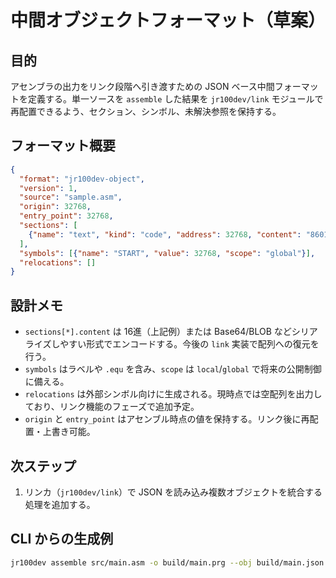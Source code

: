 # 中間オブジェクトフォーマット（草案）

## 目的
アセンブラの出力をリンク段階へ引き渡すための JSON ベース中間フォーマットを定義する。単一ソースを `assemble` した結果を `jr100dev/link` モジュールで再配置できるよう、セクション、シンボル、未解決参照を保持する。

## フォーマット概要
```json
{
  "format": "jr100dev-object",
  "version": 1,
  "source": "sample.asm",
  "origin": 32768,
  "entry_point": 32768,
  "sections": [
    {"name": "text", "kind": "code", "address": 32768, "content": "860139"}
  ],
  "symbols": [{"name": "START", "value": 32768, "scope": "global"}],
  "relocations": []
}
```

## 設計メモ
- `sections[*].content` は 16進（上記例）または Base64/BLOB などシリアライズしやすい形式でエンコードする。今後の `link` 実装で配列への復元を行う。
- `symbols` はラベルや `.equ` を含み、`scope` は `local`/`global` で将来の公開制御に備える。
- `relocations` は外部シンボル向けに生成される。現時点では空配列を出力しており、リンク機能のフェーズで追加予定。
- `origin` と `entry_point` はアセンブル時点の値を保持する。リンク後に再配置・上書き可能。

## 次ステップ
1. リンカ（`jr100dev/link`）で JSON を読み込み複数オブジェクトを統合する処理を追加する。

## CLI からの生成例
```bash
jr100dev assemble src/main.asm -o build/main.prg --obj build/main.json
```
